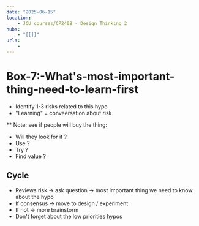 ```yaml
---
date: "2025-06-15"
location: 
    - JCU courses/CP2408 - Design Thinking 2
hubs: 
    - "[[]]"
urls:
    - 
---
```


# Box-7:-What's-most-important-thing-need-to-learn-first
+ Identify 1-3 risks related to this hypo
+ "Learning" = conveersation about risk

** Note: see if people will buy the thing:
+ Will they look for it ?
+ Use ?
+ Try ?
+ Find value ?

## Cycle
+ Reviews risk -> ask question -> most important thing we need to know about the hypo
+ If consensus -> move to design / experiment
+ If not -> more brainstorm
+ Don't forget about the low priorities hypos
